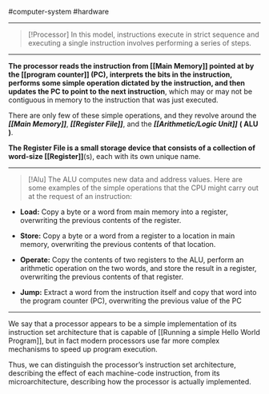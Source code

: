 #computer-system #hardware

---

>[!Processor] 
>In this model, instructions execute in strict sequence and executing a single instruction involves performing a series of steps. 

---

**The processor reads the instruction from [[Main Memory]] pointed at by the [[program counter]] (PC), interprets the bits in the instruction, performs some simple operation dictated by the instruction, and then updates the PC to point to the next instruction**, which may or may not be contiguous in memory to the instruction that was just executed.

There are only few of these simple operations, and they revolve around the ***[[Main Memory]]***, ***[[Register File]]***, and the ***[[Arithmetic/Logic Unit]]*** **( ALU )**.

**The Register File is a small storage device that consists of a collection of word-size 
[[Register]]**(s), each with its own unique name. 

---

>[!Alu] 
>The ALU computes new data and address values. Here are some examples of the simple operations that the CPU might carry out at the request of an instruction:

* **Load:** Copy a byte or a word from main memory into a register, overwriting the previous contents of the register.

* **Store:** Copy a byte or a word from a register to a location in main memory, overwriting the previous contents of that location.

* **Operate:** Copy the contents of two registers to the ALU, perform an arithmetic operation on the two words, and store the result in a register, overwriting the previous contents of that register.

* **Jump:** Extract a word from the instruction itself and copy that word into the program counter (PC), overwriting the previous value of the PC
---

We say that a processor appears to be a simple implementation of its instruction set architecture that is capable of [[Running a simple Hello World Program]], but in fact modern processors use far more complex mechanisms to speed up program execution. 

Thus, we can distinguish the processor’s instruction set architecture, describing the effect of each machine-code instruction, from its microarchitecture, describing how the processor is actually implemented.
